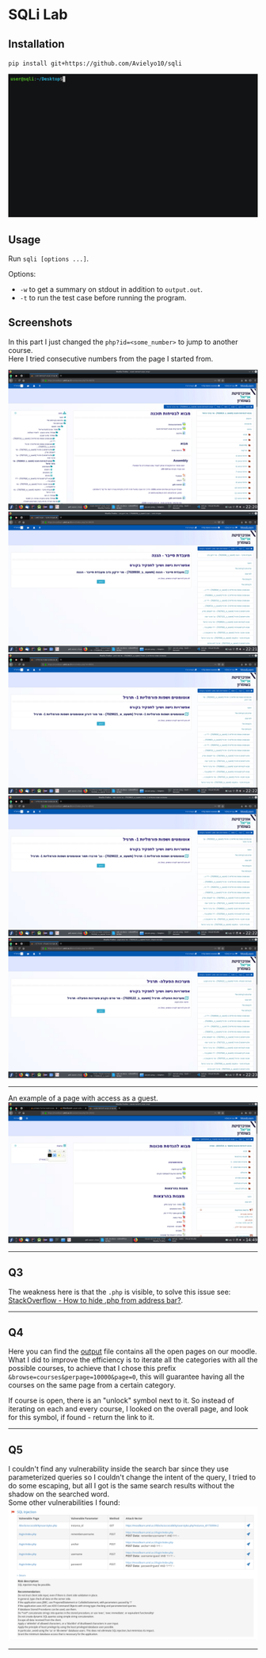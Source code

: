 
# SQLi Lab

## Installation

`pip install git+https://github.com/Avielyo10/sqli`  

![sqli-session.gif](screenshots/sqli-session.gif)

## Usage

Run `sqli [options ...]`.  

Options:

* `-w` to get a summary on stdout in addition to `output.out`.
* `-t` to run the test case before running the program.

## Screenshots  

In this part I just changed the `php?id=<some_number>` to jump to another course.  
Here I tried consecutive numbers from the page I started from.

![1.png](screenshots/1.png)
![2.png](screenshots/2.png)
![3.png](screenshots/3.png)
![4.png](screenshots/4.png)
![5.png](screenshots/5.png)

---
An example of a page with access as a guest.
![non-reg.png](screenshots/non-reg.png)

---

## Q3

The weakness here is that the `.php` is visible, to solve this issue see: [StackOverflow - How to hide .php from address bar?](https://stackoverflow.com/questions/5831683/how-to-hide-php-from-address-bar).

---

## Q4

Here you can find the [output](output.out) file contains all the open pages on our moodle.
What I did to improve the efficiency is to iterate all the categories with all the possible courses, to achieve that I chose this prefix `&browse=courses&perpage=10000&page=0`, this will guarantee having all the courses on the same page from a certain category.  

If course is open, there is an "unlock" symbol next to it.
So instead of iterating on each and every course, I looked on the overall
page, and look for this symbol, if found - return the link to it.

---

## Q5

I couldn't find any vulnerability inside the search bar since they use parameterized queries so I couldn't change the intent of the query, I tried to do some escaping, but all I got is the same search results without the shadow on the searched word.  
Some other vulnerabilities I found:
![sqli_findings.png](screenshots/sqli_findings.png)

---
